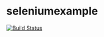 # seleniumexample


[![Build Status](https://travis-ci.com/petfilip/selenium-example.svg?branch=master)](https://travis-ci.com/petfilip/selenium-example)
